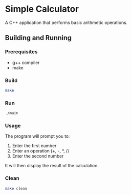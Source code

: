 # Simple Calculator

A C++ application that performs basic arithmetic operations.

## Building and Running

### Prerequisites
- g++ compiler
- make

### Build
```bash
make
```

### Run
```bash
./main
```

### Usage
The program will prompt you to:
1. Enter the first number
2. Enter an operation (+, -, *, /)
3. Enter the second number

It will then display the result of the calculation.

### Clean
```bash
make clean
